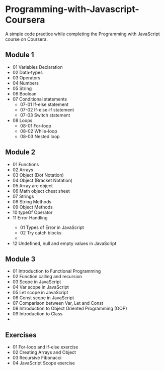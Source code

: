 # Programming-with-Javascript-Coursera
A simple code practice while completing the Programming with JavaScript course on Coursera. 
## Module 1
<ul>
  <li>01 Variables Declaration</li>
  <li>02 Data-types</li>
  <li>03 Operators</li>
  <li>04 Numbers</li>
  <li>05 String</li>
  <li>06 Boolean</li>
  <li>07 Conditional statements
    <ul>
      <li>07-01 If-else statement</li>
      <li>07-02 If-else-if statement</li>
      <li>07-03 Switch statement</li>
    </ul>
  </li>
  <li>08 Loops
    <ul>
      <li>08-01 For-loop</li>
      <li>08-02 While-loop</li>
      <li>08-03 Nested loop</li>
    </ul>
  </li>
</ul>

## Module 2
<ul>
<li>01 Functions</li>
<li>02 Arrays</li>
<li>03 Object (Dot Notation)</li>
<li>04 Object (Bracket Notation)</li>
<li>05 Array are object</li>
<li>06 Math object cheat sheet</li>
<li>07 Strings</li>
<li>08 String Methods</li>
<li>09 Object Methods</li>
<li>10 typeOf Operator</li>
<li>11 Error Handling</li>
  <ul>
    <li>01 Types of Error in JavaScript</li>
    <li>02 Try catch blocks</li>
    <li></li>
  </ul>
<li>12 Undefined, null and empty values in JavaScript</li>
</ul>

## Module 3
<ul>
<li>01 Introduction to Functional Programming</li>
<li>02 Function calling and recursion</li>
<li>03 Scope in JavaScript</li>
<li>04 Var scope in JavaScript</li>
<li>05 Let scope in JavaScript</li>
<li>06 Const scope in JavaScript</li>
<li>07 Comparison between Var, Let and Const</li>
<li>08 Introduction to Object Oriented Programming (OOP)</li>
<li>09 Introduction to Class</li>
<li></li>
</ul>

## Exercises 
<ul>
<li>01 For-loop and if-else exercise</li>
<li>02 Creating Arrays and Object</li>
<li>03 Recursive Fibonacci</li>
<li>04 JavaScript Scope exercise</li>
</ul>
